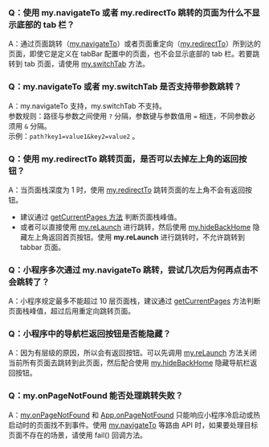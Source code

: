 ### Q：使用 my.navigateTo 或者 my.redirectTo 跳转的页面为什么不显示底部的 tab 栏？

A：通过页面跳转（[my.navigateTo](https://opendocs.alipay.com/mini/api/zwi8gx)）或者页面重定向（[my.redirectTo](https://opendocs.alipay.com/mini/api/fh18ky)）所到达的页面，即使它是定义在 tabBar 配置中的页面，也不会显示底部的 tab 栏。若要跳转到 tab 页面，请使用 [my.switchTab](https://opendocs.alipay.com/mini/api/ui-tabbar) 方法。

### Q：my.navigateTo 或者 my.switchTab 是否支持带参数跳转？

A：my.navigateTo 支持，my.switchTab 不支持。<br />参数规则：路径与参数之间使用 `?` 分隔，参数键与参数值用 `=` 相连，不同参数必须用 `&` 分隔。<br />示例：`path?key1=value1&key2=value2` 。

### Q：使用 my.redirectTo 跳转页面，是否可以去掉左上角的返回按钮？

A：当页面栈深度为 1 时，使用 [my.redirectTo](https://opendocs.alipay.com/mini/api/fh18ky) 跳转页面的左上角不会有返回按钮。

- 建议通过 [getCurrentPages 方法](https://opendocs.alipay.com/mini/framework/getcurrentpages) 判断页面栈峰值。<br />
- 或者可以直接使用 [my.reLaunch](https://opendocs.alipay.com/mini/api/hmn54z) 进行跳转，然后使用 [my.hideBackHome](https://opendocs.alipay.com/mini/api/ui-navigate) 隐藏左上角返回首页按钮。使用 **my.reLaunch** 进行跳转时，不允许跳转到 tabbar 页面。

### Q：小程序多次通过 my.navigateTo 跳转，尝试几次后为何再点击不会跳转了？

A：小程序规定最多不能超过 10 层页面栈，建议通过 [getCurrentPages](https://opendocs.alipay.com/mini/framework/getcurrentpages) 方法判断页面栈峰值，超过后用重定向跳转页面。

### Q：小程序中的导航栏返回按钮是否能隐藏？

A：因为有层级的原因，所以会有返回按钮。可以先调用 [my.reLaunch](https://opendocs.alipay.com/mini/api/hmn54z) 方法关闭当前所有页面去跳转到此页面，然后配合使用 [my.hideBackHome](https://opendocs.alipay.com/mini/api/ui-navigate) 隐藏导航栏返回按钮。

### Q：my.onPageNotFound 能否处理跳转失败？

A：[my.onPageNotFound](https://opendocs.alipay.com/mini/01zdng) 和 [App.onPageNotFound](<https://opendocs.alipay.com/mini/framework/app-detail#onPageNotFound(object%3A%20Object)>) 只能响应小程序冷启动或热启动时的页面找不到事件。使用 [my.navigateTo](https://opendocs.alipay.com/mini/api/zwi8gx) 等路由 API 时，如果要处理目标页面不存在的场景，请使用 fail() 回调方法。
